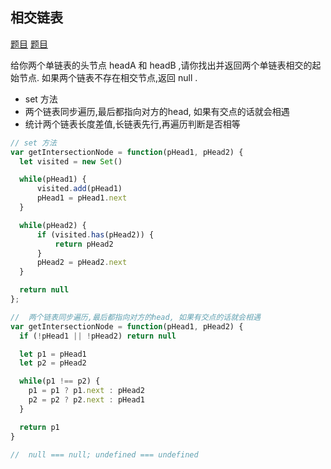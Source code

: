 
## 相交链表

[题目](https://leetcode.cn/leetbook/read/linked-list/jjbj2/)
[题目](https://leetcode.cn/problems/intersection-of-two-linked-lists/description/)

给你两个单链表的头节点 headA 和 headB ,请你找出并返回两个单链表相交的起始节点. 如果两个链表不存在相交节点,返回 null . 

-  set 方法
-  两个链表同步遍历,最后都指向对方的head, 如果有交点的话就会相遇
-  统计两个链表长度差值,长链表先行,再遍历判断是否相等

```js
// set 方法
var getIntersectionNode = function(pHead1, pHead2) {
  let visited = new Set()

  while(pHead1) {
      visited.add(pHead1)
      pHead1 = pHead1.next
  }

  while(pHead2) {
      if (visited.has(pHead2)) {
          return pHead2
      }
      pHead2 = pHead2.next
  }

  return null
};

//  两个链表同步遍历,最后都指向对方的head, 如果有交点的话就会相遇
var getIntersectionNode = function(pHead1, pHead2) {
  if (!pHead1 || !pHead2) return null

  let p1 = pHead1
  let p2 = pHead2

  while(p1 !== p2) {
    p1 = p1 ? p1.next : pHead2
    p2 = p2 ? p2.next : pHead1
  }

  return p1
}

//  null === null; undefined === undefined
```